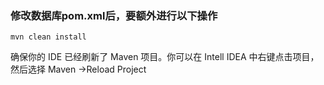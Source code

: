 ### 修改数据库pom.xml后，要额外进行以下操作

```
mvn clean install
```

确保你的 IDE 已经刷新了 Maven 项目。你可以在 Intell IDEA 中右键点击项目，然后选择 Maven ->Reload Project
